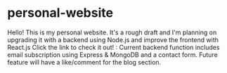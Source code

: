 # personal-website
Hello! This is my personal website. It's a rough draft and I'm planning on upgrading it with a backend using Node.js and improve the frontend with React.js
Click the link to check it out! : 
Current backend function includes email subscription using Express & MongoDB and a contact form. 
Future feature will have a like/comment for the blog section.
